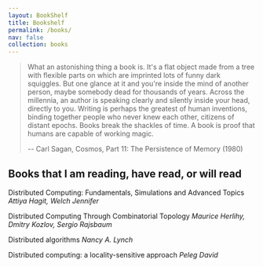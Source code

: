 ```yaml
---
layout: BookShelf
title: Bookshelf
permalink: /books/
nav: false
collection: books
---
```


> What an astonishing thing a book is. It's a flat object made from a tree with flexible parts on which are imprinted lots of funny dark squiggles. But one glance at it and you're inside the mind of another person, maybe somebody dead for thousands of years. Across the millennia, an author is speaking clearly and silently inside your head, directly to you. Writing is perhaps the greatest of human inventions, binding together people who never knew each other, citizens of distant epochs. Books break the shackles of time. A book is proof that humans are capable of working magic.
>
> -- Carl Sagan, Cosmos, Part 11: The Persistence of Memory (1980)

## Books that I am reading, have read, or will read

Distributed Computing: Fundamentals, Simulations and Advanced Topics *Attiya Hagit, Welch Jennifer*

Distributed Computing Through Combinatorial Topology *Maurice Herlihy, Dmitry Kozlov, Sergio Rajsbaum*

Distributed algorithms *Nancy A. Lynch*

Distributed computing: a locality-sensitive approach *Peleg David*
